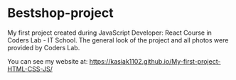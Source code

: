 # Bestshop-project

My first project created during JavaScript Developer: React Course in Coders Lab - IT School. 
The general look of the project and all photos were provided by Coders Lab.

You can see my website at:
https://kasiak1102.github.io/My-first-project-HTML-CSS-JS/

